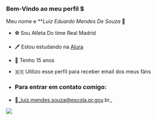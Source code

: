### Bem-Vindo ao meu perfil $

Meu nome e **_Luiz Eduardo Mendes De Souza_ 🥇

* ⚽ Sou Atleta Do time Real Madrid
* 🖊️ Estou estudando na [Alura](https://www.alura.com.br)
* 💸 Tenho 15 anos
* 🇧🇷 Utilizo esse perfil para receber email dos meus fãns

* ### Para entrar em contato comigo:
*   📧_luiz.mendes.souza@escola.pr.gov.br_


![](https://media1.tenor.com/m/MhpcPDesURYAAAAd/neymar-neymar-jr.gif)
